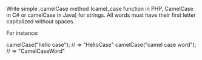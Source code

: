 Write simple .camelCase method (camel_case function in PHP, CamelCase in C# or camelCase in Java) 
for strings. All words must have their first letter capitalized without spaces.

For instance:

camelCase("hello case"); // => "HelloCase"
camelCase("camel case word"); // => "CamelCaseWord"
